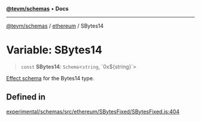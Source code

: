 [**@tevm/schemas**](../../README.md) • **Docs**

***

[@tevm/schemas](../../modules.md) / [ethereum](../README.md) / SBytes14

# Variable: SBytes14

> `const` **SBytes14**: `Schema`\<`string`, \`0x$\{string\}\`\>

[Effect schema](https://github.com/Effect-TS/schema) for the Bytes14 type.

## Defined in

[experimental/schemas/src/ethereum/SBytesFixed/SBytesFixed.js:404](https://github.com/evmts/tevm-monorepo/blob/main/experimental/schemas/src/ethereum/SBytesFixed/SBytesFixed.js#L404)
